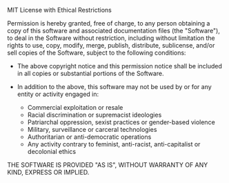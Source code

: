 MIT License with Ethical Restrictions

Permission is hereby granted, free of charge, to any person obtaining a copy
of this software and associated documentation files (the "Software"), to deal
in the Software without restriction, including without limitation the rights
to use, copy, modify, merge, publish, distribute, sublicense, and/or sell
copies of the Software, subject to the following conditions:

- The above copyright notice and this permission notice shall be included in all copies or substantial portions of the Software.

- In addition to the above, this software may not be used by or for any entity or activity engaged in:
  * Commercial exploitation or resale
  * Racial discrimination or supremacist ideologies
  * Patriarchal oppression, sexist practices or gender-based violence
  * Military, surveillance or carceral technologies
  * Authoritarian or anti-democratic operations
  * Any activity contrary to feminist, anti-racist, anti-capitalist or decolonial ethics

THE SOFTWARE IS PROVIDED "AS IS", WITHOUT WARRANTY OF ANY KIND, EXPRESS OR IMPLIED.